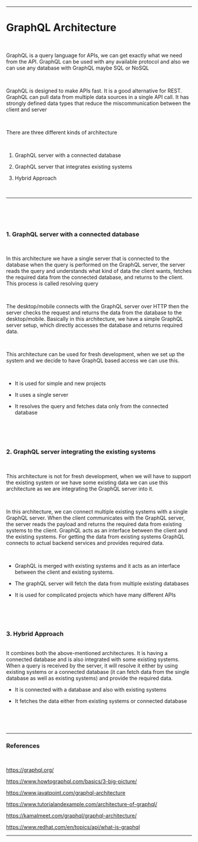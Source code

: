 ***
# GraphQL Architecture

<br/>

GraphQL is a query language for APIs, we can get exactly what we need from the API. GraphQL can be used with any available protocol and also we can use any database with GraphQL maybe SQL or NoSQL

<br/>

GraphQL is designed to make APIs fast. It is a good alternative for REST. GraphQL can pull data from multiple data sources in a single API call. It has strongly defined data types that reduce the miscommunication between the client and server

<br/>

There are three different kinds of architecture

<br/>

1. GraphQL server with a connected database

2. GraphQL server that integrates existing systems

3. Hybrid Approach

<br/>

---
<br/>
<br/>
<br/>

### 1. GraphQL server with a connected database

<br/>

In this architecture we have a single server that is connected to the database when the query is performed on the GraphQL server, the server reads the query and understands what kind of data the client wants, fetches the required data from the connected database, and returns to the client. This process is called resolving query

<br/>

The desktop/mobile connects with the GraphQL server over HTTP then the server checks the request and returns the data from the database to the desktop/mobile. Basically in this architecture, we have a simple GraphQL server setup, which directly accesses the database and  returns required data.

<br/>

This architecture can be used for fresh development, when we set up the system and we decide to have GraphQL based access we can use this.

<br/>

- It is used for simple and new projects

- It uses a single server

- It resolves the query and fetches data only from the connected database

<br/>
<br/>
<br/>

### 2. GraphQL server integrating the existing systems

<br/>

This architecture is not for fresh development, when we will have to support the existing system or we have some existing data we can use this architecture as we are integrating the GraphQL server into it.

<br/>


In this architecture, we can connect multiple existing systems with a single GraphQL server. When the client communicates with the GraphQL server, the server reads the payload and returns the required data from existing systems to the client. GraphQL acts as an interface between the client and the existing systems. For getting the data from existing systems GraphQL connects to actual backend services and provides required data.

<br/>

- GraphQL is merged with existing systems and it acts as an interface between the client and existing systems.

- The graphQL server will fetch the data from multiple existing databases

-  It is used for complicated projects which have many different APIs

<br/>
<br/>
<br/>

### 3. Hybrid Approach
<br/>
It combines both the above-mentioned architectures. It is having a connected database and is also integrated with some existing systems.

<br/>
When a query is received by the server, it will resolve it either by using existing systems or a connected database (it can fetch data from the single database as well as existing systems) and provide the required data.

<br/>

- It is connected with a database and also with existing systems 

- It fetches the data either from existing systems or connected database
<br/>
<br/>
<br/>

***
### References
<br/>

https://graphql.org/

https://www.howtographql.com/basics/3-big-picture/

https://www.javatpoint.com/graphql-architecture

https://www.tutorialandexample.com/architecture-of-graphql/

https://kamalmeet.com/graphql/graphql-architecture/

https://www.redhat.com/en/topics/api/what-is-graphql

***